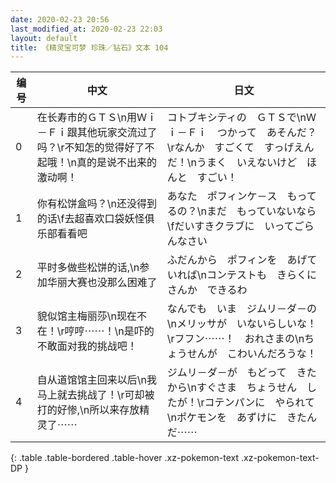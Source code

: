 ```yaml
---
date: 2020-02-23 20:56
last_modified_at: 2020-02-23 22:03
layout: default
title: 《精灵宝可梦 珍珠／钻石》文本 104
---
```

| 编号 | 中文 | 日文 |
| ---- | ---- | ---- |
| 0 | 在长寿市的ＧＴＳ\n用Ｗｉ－Ｆｉ跟其他玩家交流过了吗？\r不知怎的觉得好了不起哦！\n真的是说不出来的激动啊！ | コトブキシティの　ＧＴＳで\nＷｉ－Ｆｉ　つかって　あそんだ？\rなんか　すごくて　すっげえんだ！\nうまく　いえないけど　ほんと　すごい！ |
| 1 | 你有松饼盒吗？\n还没得到的话\f去超喜欢口袋妖怪俱乐部看看吧 | あなた　ポフィンケ－ス　もってるの？\nまだ　もっていないなら\fだいすきクラブに　いってごらんなさい |
| 2 | 平时多做些松饼的话,\n参加华丽大赛也没那么困难了 | ふだんから　ポフィンを　あげていれば\nコンテストも　きらくに　さんか　できるわ |
| 3 | 貌似馆主梅丽莎\n现在不在！\r哼哼⋯⋯！\n是吓的不敢面对我的挑战吧！ | なんでも　いま　ジムリ－ダ－の\nメリッサが　いないらしいな！\rフフン⋯⋯！　おれさまの\nちょうせんが　こわいんだろうな！ |
| 4 | 自从道馆馆主回来以后\n我马上就去挑战了！\r可却被打的好惨,\n所以来存放精灵了⋯⋯ | ジムリ－ダ－が　もどって　きたから\nすぐさま　ちょうせん　したが！\rコテンパンに　やられて\nポケモンを　あずけに　きたんだ⋯⋯ |
{: .table .table-bordered .table-hover .xz-pokemon-text .xz-pokemon-text-DP }